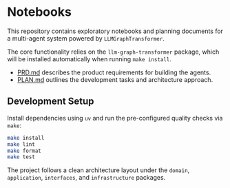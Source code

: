 # Notebooks

This repository contains exploratory notebooks and planning documents for a multi-agent system powered by `LLMGraphTransformer`.

The core functionality relies on the `llm-graph-transformer` package, which will be installed automatically when running `make install`.

- [PRD.md](PRD.md) describes the product requirements for building the agents.
- [PLAN.md](PLAN.md) outlines the development tasks and architecture approach.

## Development Setup

Install dependencies using `uv` and run the pre-configured quality checks via `make`:

```bash
make install
make lint
make format
make test
```

The project follows a clean architecture layout under the `domain`, `application`, `interfaces`, and `infrastructure` packages.
